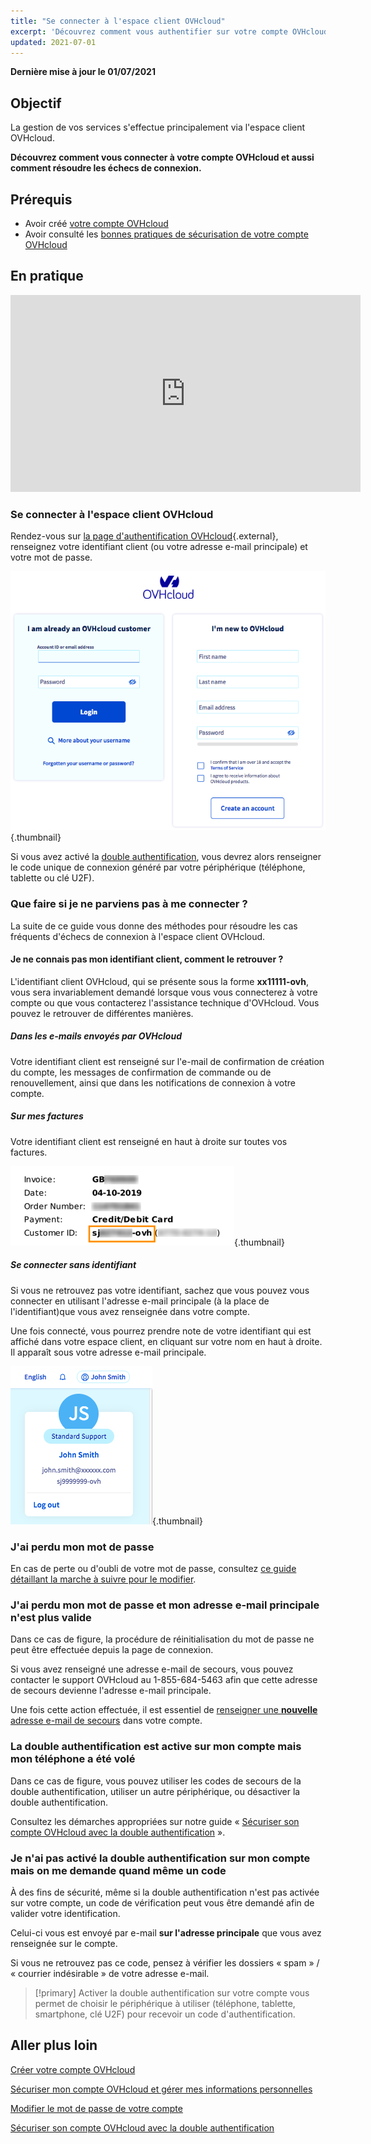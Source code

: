 ```yaml
---
title: "Se connecter à l'espace client OVHcloud"
excerpt: 'Découvrez comment vous authentifier sur votre compte OVHcloud'
updated: 2021-07-01
---
```


**Dernière mise à jour le 01/07/2021**

## Objectif

La gestion de vos services s'effectue principalement via l'espace client OVHcloud.

**Découvrez comment vous connecter à votre compte OVHcloud et aussi comment résoudre les échecs de connexion.**

## Prérequis

- Avoir créé [votre compte OVHcloud](/pages/account_and_service_management/account_information/ovhcloud-account-creation)
- Avoir consulté les [bonnes pratiques de sécurisation de votre compte OVHcloud](/pages/account_and_service_management/account_information/all_about_username)

## En pratique

<iframe width="560" height="315" src="https://www.youtube-nocookie.com/embed/odO58c4gJfc" frameborder="0" allow="accelerometer; autoplay; clipboard-write; encrypted-media; gyroscope; picture-in-picture" allowfullscreen></iframe>

### Se connecter à l'espace client OVHcloud

Rendez-vous sur [la page d'authentification OVHcloud](https://ca.ovh.com/auth/?action=gotomanager&from=https://www.ovh.com/ca/fr/&ovhSubsidiary=qc){.external}, renseignez votre identifiant client (ou votre adresse e-mail principale) et votre mot de passe.

![identifiant client](images/log-in.png){.thumbnail}

Si vous avez activé la [double authentification](/pages/account_and_service_management/account_information/secure-ovhcloud-account-with-2fa), vous devrez alors renseigner le code unique de connexion généré par votre périphérique (téléphone, tablette ou clé U2F).

### Que faire si je ne parviens pas à me connecter ? <a name="login-failure"></a>

La suite de ce guide vous donne des méthodes pour résoudre les cas fréquents d'échecs de connexion à l'espace client OVHcloud.

#### Je ne connais pas mon identifiant client, comment le retrouver ?

L'identifiant client OVHcloud, qui se présente sous la forme **xx11111-ovh**, vous sera invariablement demandé lorsque vous vous connecterez à votre compte ou que vous contacterez l'assistance technique d'OVHcloud. Vous pouvez le retrouver de différentes manières.

##### **Dans les e-mails envoyés par OVHcloud**

Votre identifiant client est renseigné sur l'e-mail de confirmation de création du compte, les messages de confirmation de commande ou de renouvellement, ainsi que dans les notifications de connexion à votre compte.

##### **Sur mes factures**

Votre identifiant client est renseigné en haut à droite sur toutes vos factures.

![identifiant client](images/nichandle01b.png){.thumbnail}

##### **Se connecter sans identifiant**

Si vous ne retrouvez pas votre identifiant, sachez que vous pouvez vous connecter en utilisant l'adresse e-mail principale (à la place de l'identifiant)que vous avez renseignée dans votre compte.

Une fois connecté, vous pourrez prendre note de votre identifiant qui est affiché dans votre espace client, en cliquant sur votre nom en haut à droite.
<br>Il apparaît sous votre adresse e-mail principale.

![identifiant client](images/nic-handle.png){.thumbnail}

### J'ai perdu mon mot de passe

En cas de perte ou d'oubli de votre mot de passe, consultez [ce guide détaillant la marche à suivre pour le modifier](/pages/account_and_service_management/account_information/manage-ovh-password#si-vous-ne-connaissez-plus-votre-mot-de-passe-actuel).

### J'ai perdu mon mot de passe et mon adresse e-mail principale n'est plus valide

Dans ce cas de figure, la procédure de réinitialisation du mot de passe ne peut être effectuée depuis la page de connexion.

Si vous avez renseigné une adresse e-mail de secours, vous pouvez contacter le support OVHcloud au 1-855-684-5463 afin que cette adresse de secours devienne l'adresse e-mail principale.

Une fois cette action effectuée, il est essentiel de [renseigner une **nouvelle** adresse e-mail de secours](/pages/account_and_service_management/account_information/all_about_username#backup-email) dans votre compte.

### La double authentification est active sur mon compte mais mon téléphone a été volé

Dans ce cas de figure, vous pouvez utiliser les codes de secours de la double authentification, utiliser un autre périphérique, ou désactiver la double authentification.

Consultez les démarches appropriées sur notre guide « [Sécuriser son compte OVHcloud avec la double authentification](/pages/account_and_service_management/account_information/secure-ovhcloud-account-with-2fa#que-faire-si-lun-de-mes-peripheriques-est-perdu-ou-cesse-de-fonctionner) ».

### Je n'ai pas activé la double authentification sur mon compte mais on me demande quand même un code

À des fins de sécurité, même si la double authentification n'est pas activée sur votre compte, un code de vérification peut vous être demandé afin de valider votre identification.

Celui-ci vous est envoyé par e-mail **sur l'adresse principale** que vous avez renseignée sur le compte.

Si vous ne retrouvez pas ce code, pensez à vérifier les dossiers « spam » / « courrier indésirable » de votre adresse e-mail.

> [!primary]
> Activer la double authentification sur votre compte vous permet de choisir le périphérique à utiliser (téléphone, tablette, smartphone, clé U2F) pour recevoir un code d'authentification.
>

## Aller plus loin

[Créer votre compte OVHcloud](/pages/account_and_service_management/account_information/ovhcloud-account-creation)

[Sécuriser mon compte OVHcloud et gérer mes informations personnelles](/pages/account_and_service_management/account_information/all_about_username)

[Modifier le mot de passe de votre compte](/pages/account_and_service_management/account_information/manage-ovh-password)

[Sécuriser son compte OVHcloud avec la double authentification](/pages/account_and_service_management/account_information/secure-ovhcloud-account-with-2fa)
